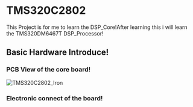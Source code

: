 # TMS320C2802
This Project is for me to learn the DSP_Core!After learning this i will learn the TMS320DM6467T DSP_Processor!
## Basic Hardware Introduce!
### PCB View of the core board!
![TMS320C2802_Iron](https://cl.ly/1F0X0w0i3I2w/TMS320C2802.png)
### Electronic connect of the board!
